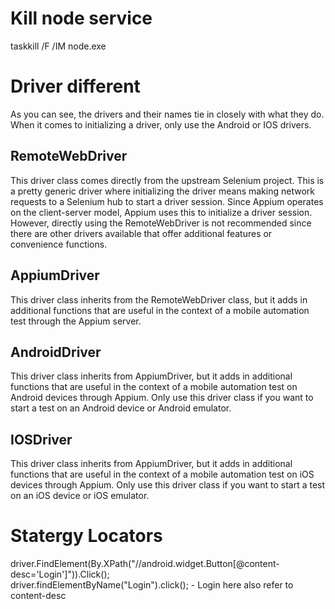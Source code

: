 # Kill node service 
taskkill /F /IM node.exe
# Driver different
As you can see, the drivers and their names tie in closely with what they do. When it comes to initializing a driver, only use the Android or IOS drivers.
## RemoteWebDriver
This driver class comes directly from the upstream Selenium project. This is a pretty generic driver where initializing the driver means making network requests to a Selenium hub to start a driver session. Since Appium operates on the client-server model, Appium uses this to initialize a driver session. However, directly using the RemoteWebDriver is not recommended since there are other drivers available that offer additional features or convenience functions.
## AppiumDriver
This driver class inherits from the RemoteWebDriver class, but it adds in additional functions that are useful in the context of a mobile automation test through the Appium server.
## AndroidDriver
This driver class inherits from AppiumDriver, but it adds in additional functions that are useful in the context of a mobile automation test on Android devices through Appium. Only use this driver class if you want to start a test on an Android device or Android emulator.
## IOSDriver
This driver class inherits from AppiumDriver, but it adds in additional functions that are useful in the context of a mobile automation test on iOS devices through Appium. Only use this driver class if you want to start a test on an iOS device or iOS emulator.
# Statergy Locators
driver.FindElement(By.XPath("//android.widget.Button[@content-desc='Login']")).Click(); <br>
driver.findElementByName("Login").click(); - Login here also refer to content-desc